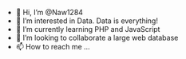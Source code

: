 - 👋 Hi, I’m @Naw1284
- 👀 I’m interested in Data.  Data is everything!
- 🌱 I’m currently learning PHP and JavaScript
- 💞️ I’m looking to collaborate a large web database
- 📫 How to reach me ...

<!---
Naw1284/Naw1284 is a ✨ special ✨ repository because its `README.md` (this file) appears on your GitHub profile.
You can click the Preview link to take a look at your changes.
--->

